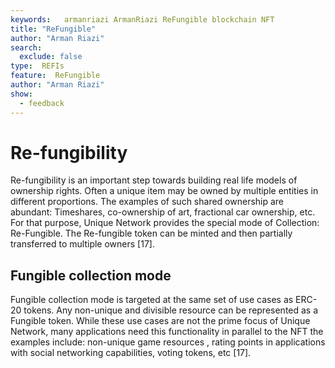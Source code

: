 ```yaml
---
keywords:   armanriazi ArmanRiazi ReFungible blockchain NFT
title: "ReFungible"
author: "Arman Riazi"
search:
  exclude: false
type:  REFIs
feature:  ReFungible
author: "Arman Riazi"
show:
  - feedback
---
```


# Re-fungibility

Re-fungibility is an important step towards building real life models of ownership rights. Often a unique item may be owned by multiple entities in different proportions. The examples of such shared ownership are abundant: Timeshares, co-ownership of art, fractional car ownership, etc. For that purpose, Unique Network provides the special mode of Collection: Re-Fungible. The Re-fungible token can be minted and then partially transferred to multiple owners [17].

## Fungible collection mode
Fungible collection mode is targeted at the same set of use cases as ERC-20 tokens. Any non-unique and divisible resource can be represented as a Fungible token. While these use cases are not the prime focus of Unique Network, many applications need this functionality in parallel to the NFT the examples include: non-unique game resources  , rating points in applications with social networking capabilities, voting tokens, etc [17].



